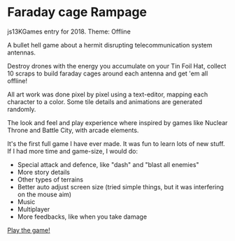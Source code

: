 # Faraday cage Rampage

js13KGames entry for 2018. Theme: Offline

A bullet hell game about a hermit disrupting telecommunication system antennas.

Destroy drones with the energy you accumulate on your Tin Foil Hat, collect 10 scraps to build faraday cages around each antenna and get 'em all offline!

All art work was done pixel by pixel using a text-editor, mapping each character to a color. Some tile details and animations are generated randomly.

The look and feel and play experience where inspired by games like Nuclear Throne and Battle City, with arcade elements.

It's the first full game I have ever made. It was fun to learn lots of new stuff. If I had more time and game-size, I would do:

* Special attack and defence, like "dash" and "blast all enemies"
* More story details
* Other types of terrains
* Better auto adjust screen size (tried simple things, but it was interfering on the mouse aim)
* Music
* Multiplayer
* More feedbacks, like when you take damage

[Play the game!](https://arturaugusto.github.io/Faraday-cage-Rampage/)
